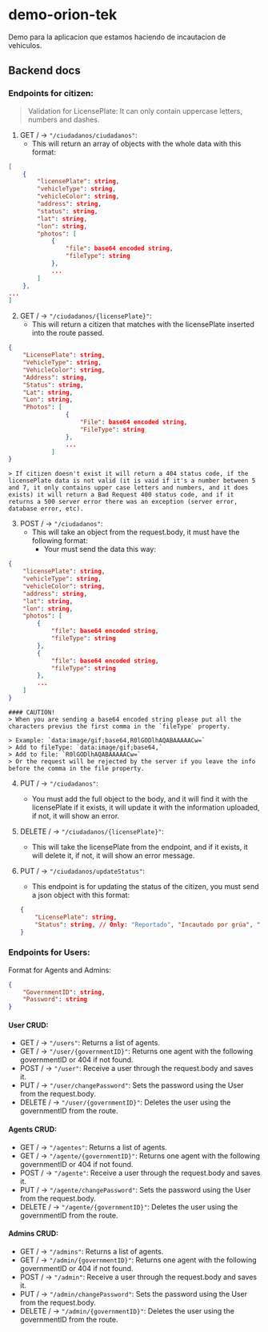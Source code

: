# demo-orion-tek
Demo para la aplicacion que estamos haciendo de incautacion de vehiculos.

## Backend docs

### Endpoints for citizen:

> Validation for LicensePlate: It can only contain uppercase letters, numbers and dashes.

1. GET / -> `"/ciudadanos/ciudadanos"`:
    - This will return an array of objects with the whole data with this format:
```json
[
    {
        "licensePlate": string,
        "vehicleType": string,
        "vehicleColor": string,
        "address": string,
        "status": string,
        "lat": string,
        "lon": string,
        "photos": [
            {
                "file": base64 encoded string,
                "fileType": string
            },
            ...
        ]
    },
...
]
```
2. GET / -> `"/ciudadanos/{licensePlate}"`:
    - This will return a citizen that matches with the licensePlate inserted into the route passed.
```json
{
    "LicensePlate": string,
    "VehicleType": string,
    "VehicleColor": string,
    "Address": string,
    "Status": string,
    "Lat": string,
    "Lon": string,
    "Photos": [
                {
                    "File": base64 encoded string,
                    "FileType": string
                },
                ...
            ]
}
```
    > If citizen doesn't exist it will return a 404 status code, if the licensePlate data is not valid (it is vaid if it's a number between 5 and 7, it only contains upper case letters and numbers, and it does exists) it will return a Bad Request 400 status code, and if it returns a 500 server error there was an exception (server error, database error, etc).

3. POST / -> `"/ciudadanos"`:
    - This will take an object from the request.body, it must have the following format:
        - Your must send the data this way:
```json
{
    "licensePlate": string,
    "vehicleType": string,
    "vehicleColor": string,
    "address": string,
    "lat": string,
    "lon": string,
    "photos": [
        {
            "file": base64 encoded string,
            "fileType": string
        },
        {
            "file": base64 encoded string,
            "fileType": string
        },
        ...
    ]
}
```

    #### CAUTION!
    > When you are sending a base64 encoded string please put all the characters previus the first comma in the `fileType` property.

    > Example: `data:image/gif;base64,R0lGODlhAQABAAAAACw=`
    > Add to fileType: `data:image/gif;base64,`
    > Add to file: `R0lGODlhAQABAAAAACw=`
    > Or the request will be rejected by the server if you leave the info before the comma in the file property.

4. PUT / -> `"/ciudadanos"`:
    - You must add the full object to the body, and it will find it with the licensePlate
    if it exists, it will update it with the information uploaded, if not, it will show an error.

5. DELETE / -> `"/ciudadanos/{licensePlate}"`:
    - This will take the licensePlate from the endpoint, and if it exists, it will delete it,
    if not, it will show an error message.

6. PUT / -> `"/ciudadanos/updateStatus"`:
    - This endpoint is for updating the status of the citizen, you must send a json object with this format:
    ```json
    {
        "LicensePlate": string,
        "Status": string, // Only: "Reportado", "Incautado por grúa", "Retenido", "Liberado"
    }
    ```

### Endpoints for Users:

Format for Agents and Admins:
```json
{
    "GovernmentID": string,
    "Password": string
}
```

#### User CRUD:

- GET / -> `"/users"`: Returns a list of agents.
- GET / -> `"/user/{governmentID}"`: Returns one agent with the following governmentID or 404 if not found.
- POST / -> `"/user"`: Receive a user through the request.body and saves it.
- PUT / -> `"/user/changePassword"`: Sets the password using the User from the request.body.
- DELETE / -> `"/user/{governmentID}"`: Deletes the user using the governmentID from the route.

#### Agents CRUD:

- GET / -> `"/agentes"`: Returns a list of agents.
- GET / -> `"/agente/{governmentID}"`: Returns one agent with the following governmentID or 404 if not found.
- POST / -> `"/agente"`: Receive a user through the request.body and saves it.
- PUT / -> `"/agente/changePassword"`: Sets the password using the User from the request.body.
- DELETE / -> `"/agente/{governmentID}"`: Deletes the user using the governmentID from the route.

#### Admins CRUD:

- GET / -> `"/admins"`: Returns a list of agents.
- GET / -> `"/admin/{governmentID}"`: Returns one agent with the following governmentID or 404 if not found.
- POST / -> `"/admin"`: Receive a user through the request.body and saves it.
- PUT / -> `"/admin/changePassword"`: Sets the password using the User from the request.body.
- DELETE / -> `"/admin/{governmentID}"`: Deletes the user using the governmentID from the route.